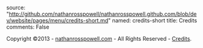 source: "http://github.com/nathanrosspowell/nathanrosspowell.github.com/blob/dev/website/pages/menu/credits-short.md"
named: credits-short
title: Credits 
comments: False

Copyright ©2013 - [nathanrosspowell.com][home] - All Rights Reserved - [Credits][credits].

[home]: http://nathanrosspowell.com "Home"
[credits]: http://nathanrosspowell.com/credits "Nathan's credits"
